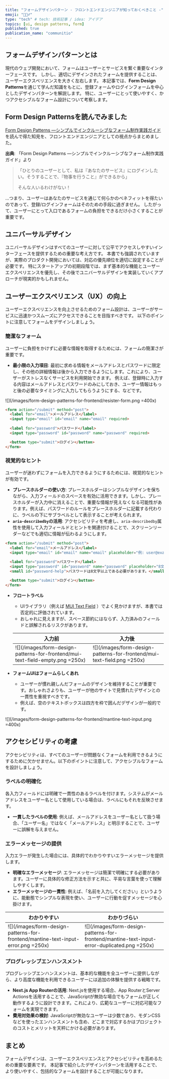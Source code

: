 ```yaml
---
title: "フォームデザインパターン - フロントエンドエンジニアが知っておくべきこと -"
emoji: "🤵🏻‍♂️"
type: "tech" # tech: 技術記事 / idea: アイデア
topics: [ui, design patterns, form]
published: true
publication_name: "communitio"
---
```


## フォームデザインパターンとは

現代のウェブ開発において、フォームはユーザーとサービスを繋ぐ重要なインターフェースです。
しかし、適切にデザインされたフォームを提供することは、ユーザーエクスペリエンスを大きく左右します。
本記事では、**Form Design Patterns**を通じて学んだ知識をもとに、登録フォームやログインフォームを中心としたデザインパターンを解説します。
特に、ユーザーにとって使いやすく、かつアクセシブルなフォーム設計について考察します。

## Form Design Patternsを読んでみました

[Form Design Patterns ―シンプルでインクルーシブなフォーム制作実践ガイド](https://www.amazon.co.jp/dp/4862464513)を読んで得た知見を、フロントエンドエンジニアとしての視点からまとめました。


**出典**: 「Form Design Patterns ―シンプルでインクルーシブなフォーム制作実践ガイド」より  

> 「ひとりのユーザーとして、私は『あなたのサービス』にログインしたい。そうすることで、『物事を行うこと』ができるから」
> 
> そんな人いるわけがない！

...つまり、ユーザーはあなたのサービスを通じて何らかのベネフィットを得たいのであって、登録/ログインフォームはそのための手段に過ぎません。
したがって、ユーザーにとって入口であるフォームの負担をできるだけ小さくすることが重要です。

## ユニバーサルデザイン

ユニバーサルデザインはすべてのユーザーに対して公平でアクセスしやすいインターフェースを提供するための重要な考え方です。
本書でも強調されていますが、実際のプロダクト開発においては、対応の優先順位を適切に設定することが必要です。
特にスタートアップの初期段階では、まず基本的な機能とユーザーエクスペリエンスを優先し、その後でユニバーサルデザインを実装していくアプローチが現実的かもしれません。

## ユーザーエクスペリエンス（UX）の向上

ユーザーエクスペリエンスを向上させるためのフォーム設計は、ユーザーがサービスに迅速かつスムーズにアクセスできることを目指すべきです。
以下のポイントに注意してフォームをデザインしましょう。

### **簡潔なフォーム**

ユーザーに負担をかけずに必要な情報を取得するためには、フォームの簡潔さが重要です。

- **最小限の入力項目**: 最初に求める情報をメールアドレスとパスワードに限定し、その他の詳細情報は後から入力できるようにします。これにより、ユーザーがストレスなくサービスを利用開始できます。
例えば、登録時に入力する内容はメールアドレスとパスワードのみにしておき、ユーザー情報はもっと後の必要なタイミングに入力してもらうようにする、などです。

![](/images/form-design-patterns-for-frontend/resister-form.png =400x)

```html
<form action="/submit" method="post">
  <label for="email">メールアドレス</label>
  <input type="email" id="email" name="email" required>
  
  <label for="password">パスワード</label>
  <input type="password" id="password" name="password" required>

  <button type="submit">ログイン</button>
</form>
```


### **視覚的なヒント**

ユーザーが迷わずにフォームを入力できるようにするためには、視覚的なヒントが有効です。

- **プレースホルダーの使い方**: プレースホルダーはシンプルなデザインを保ちながら、入力フィールドのスペースを有効に活用できます。しかし、プレースホルダーが入力中に消えることで、重要な情報が見えなくなる可能性があります。例えば、パスワードのルールをプレースホルダーに記載する代わりに、ラベルの下にサブラベルとして表示することが考えられます。
- **`aria-describedby`の活用**: アクセシビリティを考慮し、`aria-describedby`属性を使用して入力フィールドとヒントを関連付けることで、スクリーンリーダーなどでも適切に情報が伝わるようにします。

```html
<form action="/submit" method="post">
  <label for="email">メールアドレス</label>
  <input type="email" id="email" name="email" placeholder="例: user@example.com" required>
  
  <label for="password">パスワード</label>
  <input type="password" id="password" name="password" placeholder="8文字以上のパスワード" aria-describedby="password-help" required>
  <small id="password-help">パスワードは8文字以上である必要があります。</small>

  <button type="submit">ログイン</button>
</form>
```


- **フロートラベル**
    - UIライブラリ（例えば [MUI Text Field](https://mui.com/material-ui/react-text-field/) ）でよく見かけますが、本書では否定的に評価されています。
    - おしゃれに見えますが、スペース節約にはならず、入力済みのフィールドと誤解されるリスクがあります。

    | 入力前 | 入力後 | 
    | ---- | ---- |
    | ![](/images/form-design-patterns-for-frontend/mui-text-field-empty.png =250x) | ![](/images/form-design-patterns-for-frontend/mui-text-field.png =250x) |

- **フォームUIはフォームらしくあれ**
    - ユーザーが慣れ親しんだフォームのデザインを維持することが重要です。おしゃれさよりも、ユーザーが他のサイトで見慣れたデザインとの一貫性を重視すべきです。
    - 例えば、空のテキストボックスは四方を枠で囲んだデザインが一般的です。

![](/images/form-design-patterns-for-frontend/mantine-text-input.png =400x)


## アクセシビリティの考慮

アクセシビリティは、すべてのユーザーが問題なくフォームを利用できるようにするために欠かせません。以下のポイントに注意して、アクセシブルなフォームを設計しましょう。

### **ラベルの明確化**

各入力フィールドには明確で一貫性のあるラベルを付けます。システムがメールアドレスをユーザー名として使用している場合は、ラベルにもそれを反映させます。

- **一貫したラベルの使用**: 例えば、メールアドレスをユーザー名として扱う場合、「ユーザー名」ではなく「メールアドレス」と明示することで、ユーザーに誤解を与えません。

### **エラーメッセージの提供**

入力エラーが発生した場合には、具体的でわかりやすいエラーメッセージを提供します。

- **明確なエラーメッセージ**: エラーメッセージは簡潔で明確にする必要があります。ユーザーに具体的な修正方法を示すと共に、平易な言葉を使って理解しやすくします。
- **エラーメッセージの一貫性**: 例えば、「名前を入力してください」というように、能動態でシンプルな表現を使い、ユーザーに行動を促すメッセージを心掛けます。

| わかりやすい | わかりづらい | 
| ---- | ---- |
| ![](/images/form-design-patterns-for-frontend/mantine-text-input-error.png =250x) | ![](/images/form-design-patterns-for-frontend/mantine-text-input-error-duplicated.png =250x) |

### **プログレッシブエンハンスメント**

プログレッシブエンハンスメントは、基本的な機能を全ユーザーに提供しながら、より高度な機能を利用できるユーザーには追加の体験を提供する戦略です。

- **Next.js App Routerの活用**: Next.jsを使用する場合、App RouterとServer Actionsを活用することで、JavaScriptが無効な場合でもフォームが正しく動作するように設計できます。これにより、広範なユーザーに対応可能なフォームを実現できます。
- **費用対効果の検討**: JavaScriptが無効なユーザーは少数であり、モダンCSSなどを使ったエンハンスメントも含め、どこまで対応するかはプロジェクトのコストとメリットを天秤にかける必要があります。

## まとめ

フォームデザインは、ユーザーエクスペリエンスとアクセシビリティを高めるための重要な要素です。
本記事で紹介したデザインパターンを活用することで、より使いやすく、包括的なフォームを設計することが可能になります。
